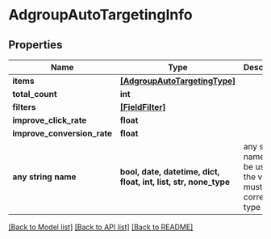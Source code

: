 # AdgroupAutoTargetingInfo


## Properties
Name | Type | Description | Notes
------------ | ------------- | ------------- | -------------
**items** | [**[AdgroupAutoTargetingType]**](AdgroupAutoTargetingType.md) |  | [optional] 
**total_count** | **int** |  | [optional] 
**filters** | [**[FieldFilter]**](FieldFilter.md) |  | [optional] 
**improve_click_rate** | **float** |  | [optional] 
**improve_conversion_rate** | **float** |  | [optional] 
**any string name** | **bool, date, datetime, dict, float, int, list, str, none_type** | any string name can be used but the value must be the correct type | [optional]

[[Back to Model list]](../README.md#documentation-for-models) [[Back to API list]](../README.md#documentation-for-api-endpoints) [[Back to README]](../README.md)


